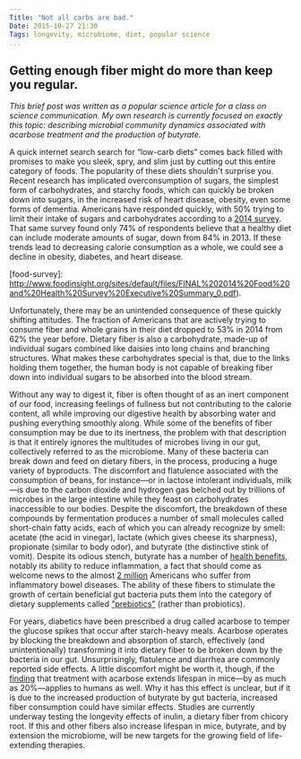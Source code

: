 ```yaml
---
Title: "Not all carbs are bad."
Date: 2015-10-27 21:30
Tags: longevity, microbiome, diet, popular science
...
```


## Getting enough fiber might do more than keep you regular. ##

_This brief post was written as a popular science article for a class on
science communication.
My own research is currently focused on exactly this topic: describing microbial
community dynamics associated with acarbose treatment and the production of
butyrate._

A quick internet search search for “low-carb diets” comes back filled with
promises to make you sleek, spry, and slim just by cutting out this entire
category of foods.
The popularity of these diets shouldn't surprise you.
Recent research has implicated overconsumption of sugars, the simplest form
of carbohydrates, and starchy foods, which can quickly be broken down into
sugars, in the increased risk of heart disease, obesity, even some forms of
dementia.
Americans have responded quickly, with 50% trying to limit their intake of
sugars and carbohydrates according to a [2014 survey](food-survey).
That same survey found only 74% of respondents believe that a healthy diet
can include moderate amounts of sugar, down from 84% in 2013.
If these trends lead to decreasing calorie consumption as a whole, we could
see a decline in obesity, diabetes, and heart disease.

[food-survey]: http://www.foodinsight.org/sites/default/files/FINAL%202014%20Food%20and%20Health%20Survey%20Executive%20Summary_0.pdf).

Unfortunately, there may be an unintended consequence of these quickly
shifting attitudes.
The fraction of Americans that are actively trying to consume fiber and whole
grains in their diet dropped to 53% in 2014 from 62% the year before.
Dietary fiber is also a carbohydrate, made-up of individual sugars combined
like daisies into long chains and branching structures.
What makes these carbohydrates special is that, due to the links holding them
together, the human body is not capable of breaking fiber down into
individual sugars to be absorbed into the blood stream.

Without any way to digest it, fiber is often thought of as an inert component
of our food, increasing feelings of fullness but not contributing to the
calorie content, all while improving our digestive health by absorbing water
and pushing everything smoothly along.
While some of the benefits of fiber consumption may be due to its inertness,
the problem with that description is that it entirely ignores the multitudes
of microbes living in our gut, collectively referred to as the microbiome.
Many of these bacteria can break down and feed on dietary fibers, in the
process, producing a huge variety of byproducts.
The discomfort and flatulence associated with the consumption of beans, for
instance&mdash;or in lactose intolerant individuals, milk&mdash;is due to the
carbon dioxide and hydrogen gas belched out by trillions of microbes in the
large intestine while they feast on carbohydrates inaccessible to our bodies.
Despite the discomfort, the breakdown of these compounds by fermentation
produces a number of small molecules called short-chain fatty acids, each of
which you can already recognize by smell: acetate (the acid in vinegar),
lactate (which gives cheese its sharpness), propionate (similar to body
odor), and butyrate (the distinctive stink of vomit).
Despite its odious stench, butyrate has a number of
[health benefits](butyrate-benefits), notably its ability to reduce
inflammation, a fact that should come as welcome news to the almost
[2 million](ccfa-book) Americans who suffer from inflammatory bowel diseases.
The ability of these fibers to stimulate the growth of certain beneficial gut
bacteria puts them into the category of dietary supplements called
["prebiotics"](prebiotics-wiki) (rather than probiotics).

[butyrate-benefits]: http://dx.doi.org/10.1111/j.1365-2036.2007.03562.x
[ccfa-book]: http://www.ccfa.org/assets/pdfs/updatedibdfactbook.pdf
[prebiotics-wiki]: https://en.wikipedia.org/wiki/Prebiotic_(nutrition)

For years, diabetics have been prescribed a drug called acarbose to temper
the glucose spikes that occur after starch-heavy meals.
Acarbose operates by blocking the breakdown and absorption of starch,
effectively (and unintentionally) transforming it into dietary fiber to be
broken down by the bacteria in our gut.
Unsurprisingly, flatulence and diarrhea are commonly reported side effects.
A little discomfort might be worth it, though, if the [finding](harrison-2014)
that treatment with acarbose extends lifespan in mice&mdash;by as much as
20%&mdash;applies to humans as well.
Why it has this effect is unclear, but if it is due to the increased
production of butyrate by gut bacteria, increased fiber consumption could
have similar effects.
Studies are currently underway testing the longevity effects of inulin, a
dietary fiber from chicory root.
If this and other fibers also increase lifespan in mice, butyrate, and by
extension the microbiome, will be new targets for the growing field of
life-extending therapies.

[harrison-2014]: http://dx.doi.org/10.1111/acel.12170

